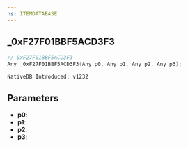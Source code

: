 ```yaml
---
ns: ITEMDATABASE
---
```

## _0xF27F01BBF5ACD3F3

```c
// 0xF27F01BBF5ACD3F3
Any _0xF27F01BBF5ACD3F3(Any p0, Any p1, Any p2, Any p3);
```

```
NativeDB Introduced: v1232
```

## Parameters
* **p0**:
* **p1**:
* **p2**:
* **p3**:
